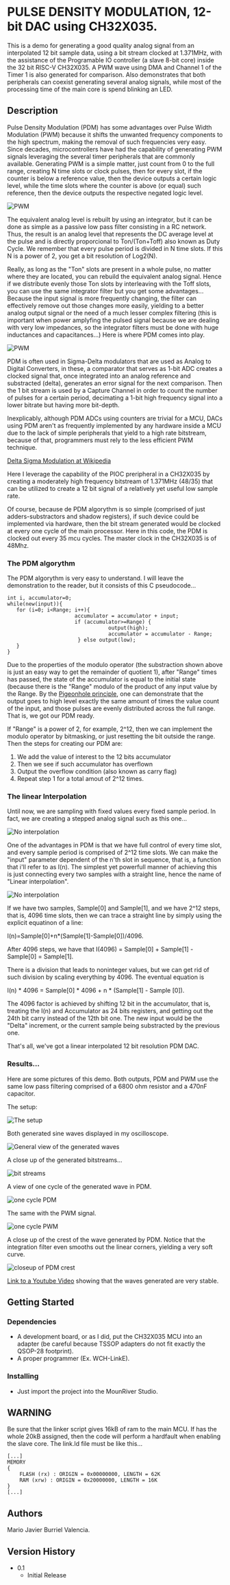 # PULSE DENSITY MODULATION, 12-bit DAC using CH32X035.

This is a demo for generating a good quality analog signal from an interpolated 12 bit sample data, 
using a bit stream clocked at 1.371MHz, with the assistance of the Programable IO controller (a slave 8-bit core) 
inside the 32 bit RISC-V CH32X035. A PWM wave using DMA and Channel 1 of the Timer 1 is also generated for
comparison. Also demonstrates that both peripherals can coexist generating several analog signals, while most
of the processing time of the main core is spend blinking an LED.

## Description

Pulse Density Modulation (PDM) has some advantages over Pulse Width Modulation (PWM) because it shifts the unwanted
frequency components to the high spectrum, making the removal of such frequencies very easy. Since decades, 
microcontrollers have had the capability of generating PWM signals leveraging the several timer peripherals that are
commonly available. Generating PWM is a simple matter, just count from 0 to the full range, creating N time slots or
clock pulses, then for every slot, if the counter is below a reference value, then the device outputs a certain 
logic level, while the time slots where the counter is above (or equal) such reference, then the device outputs the 
respective negated logic level.

![PWM](Pictures/PWM.png)


The equivalent analog level is rebuilt by using an integrator, but it can be done as simple as a passive low pass filter
consisting in a RC network. Thus, the result is an analog level that represents the DC average level at the pulse and is
directly proporcional to Ton/(Ton+Toff) also known as Duty Cycle. We remember that every pulse period is divided in N time
slots. If this N is a power of 2, you get a bit resolution of Log2(N).

Really, as long as the "Ton" slots are present in a whole pulse, no matter where they are located, you can rebuild the 
equivalent analog signal. Hence if we distribute evenly those Ton slots by interleaving with the Toff slots, you can 
use the same integrator filter but you get some advantages... Because the input signal is more frequently changing, the
filter can effectively remove out those changes more easily, yielding to a better analog output signal or the need of a
much lesser complex filtering (this is important when power amplyfing the pulsed signal because we are dealing with
very low impedances, so the integrator filters must be done with huge inductances and capacitances...) Here is where PDM
comes into play.

![PWM](Pictures/PDM.png)

PDM is often used in Sigma-Delta modulators that are used as Analog to Digital Converters, in these, a comparator that
serves as 1-bit ADC creates a clocked signal that, once integrated into an analog reference and substracted (delta), generates
an error signal for the next comparison. Then the 1 bit stream is used by a Capture Channel in order to count the number
of pulses for a certain period, decimating a 1-bit high frequency signal into a lower bitrate but having more bit-depth.

Inexplicably, although PDM ADCs using counters are trivial for a MCU, DACs using PDM aren't as frequently implemented by any
hardware inside a MCU due to the lack of simple peripherals that yield to a high rate bitstream, because of that, programmers 
must rely to the less efficient PWM technique.  

[Delta Sigma Modulation at Wikipedia](https://en.wikipedia.org/wiki/Delta-sigma_modulation)

Here I leverage the capability of the PIOC preripheral in a CH32X035 by creating a moderately high frequency bitstream of 1.371MHz
(48/35) that can be utilized to create a 12 bit signal of a relatively yet useful low sample rate.

Of course, because de PDM algorythm is so simple (comprised of just adders-substractors and shadow registers), if such device
could be implemented via hardware, then the bit stream generated would be clocked at every one cycle of the main processor. Here in this
code, the PDM is clocked out every 35 mcu cycles. The master clock in the CH32X035 is of 48Mhz.

### The PDM algorythm

The PDM algorythm is very easy to understand. I will leave the demonstration to the reader, but it consists of this C pseudocode...
```
int i, accumulator=0;
while(new(input)){
   for (i=0; i<Range; i++){
                      accumulator = accumulator + input;
                      if (accumulator>=Range) {
                                 output(high);
                                 accumulator = accumulator - Range;
                       } else output(low);
   }
}
```  

Due to the properties of the modulo operator (the substraction shown above is just an easy way to get the remainder of quotient 1), 
after "Range" times has passed, the state of the accumulator is equal to the initial state (because there is the "Range" modulo of the
product of any input value by the Range. By the [Pigeonhole principle](https://en.wikipedia.org/wiki/Pigeonhole_principle), one can 
demonstrate that the output goes to high level exactly the same amount of times the value count of the input, and those pulses are evenly distributed
across the full range. That is, we got our PDM ready.

If "Range" is a power of 2, for example, 2^12, then we can implement the modulo operator by bitmasking, or just resetting the bit outside the range. Then the
steps for creating our PDM are:

1. We add the value of interest to the 12 bits accumulator
2. Then we see if such accumulator has overflown
3. Output the overflow condition (also known as carry flag)
4. Repeat step 1 for a total amout of 2^12 times.

### The linear Interpolation

Until now, we are sampling with fixed values every fixed sample period. In fact, we are creating a stepped analog signal such as this one...

![No interpolation](Pictures/No%20Interp.png)

One of the advantages in PDM is that we have full control of every time slot, and every sample period is comprised of 2^12 time slots.
We can make the "input" parameter dependent of the n'th slot in sequence, that is, a function that i'll refer to as I(n). The simplest yet powerfull manner of
achieving this is just connecting every two samples with a straight line, hence the name of "Linear interpolation".

![No interpolation](Pictures/Linear%20Interp.png)


If we have two samples, Sample[0] and Sample[1], and we have 2^12 steps, that is, 4096 time slots, then we can trace a straight line by simply using the explicit equatinon of a line:

I(n)=Sample[0]+n*(Sample[1]-Sample[0])/4096. 

After 4096 steps, we have that I(4096) = Sample[0] + Sample[1] - Sample[0] = Sample[1].

There is a division that leads to noninteger values, but we can get rid of such division by scaling everything by 4096. The eventual equation is

I(n) * 4096 = Sample[0] * 4096 + n * (Sample[1] - Sample [0]). 

The 4096 factor is achieved by shifting 12 bit in the accumulator, 
that is, treating the I(n) and Accumulator as 24 bits registers, and getting out the 24th bit carry instead of the 12th bit one. The new input would be the "Delta" increment, or the current sample being substracted by the previous one.

That's all, we've got a linear interpolated 12 bit resolution PDM DAC.

### Results...

Here are some pictures of this demo. Both outputs, PDM and PWM use the same low pass filtering comprised of a 6800 ohm resistor and a 470nF capacitor.

The setup:

![The setup](Pictures/MCU_Shot.jpg)

Both generated sine waves displayed in my oscilloscope.

![General view of the generated waves](Pictures/1726301496000.jpg)

A close up of the generated bitstreams...

![bit streams](Pictures/1726301496241.jpg)

A view of one cycle of the generated wave in PDM.

![one cycle PDM](Pictures/1726301496484.jpg)

The same with the PWM signal.

![one cycle PWM](Pictures/1726301496361.jpg)

A close up of the crest of the wave generated by PDM. Notice that the integration filter even smooths out the linear corners, yielding a very soft curve.

![closeup of PDM crest](Pictures/1726301497530.jpg)

[Link to a Youtube Video](https://youtu.be/dqqexGVXQCw) showing that the waves generated are very stable.
## Getting Started

### Dependencies

* A development board, or as I did, put the CH32X035 MCU into an adapter (be careful because TSSOP adapters do not fit exactly the QSOP-28 footprint).
* A proper programmer (Ex. WCH-LinkE).

### Installing

* Just import the project into the MounRiver Studio.

## WARNING

Be sure that the linker script gives 16kB of ram to the main MCU. If has the whole 20kB assigned, then the code will perform a hardfault when enabling the slave core.
The link.ld file must be like this...

```
[...]
MEMORY
{  
	FLASH (rx) : ORIGIN = 0x00000000, LENGTH = 62K
	RAM (xrw) : ORIGIN = 0x20000000, LENGTH = 16K
}
[...]
```

## Authors

Mario Javier Burriel Valencia.

## Version History

* 0.1
    * Initial Release

